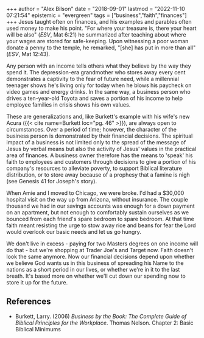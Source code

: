 +++
author = "Alex Bilson"
date = "2018-09-01"
lastmod = "2022-11-10 07:21:54"
epistemic = "evergreen"
tags = ["business","faith","finances"]
+++
Jesus taught often on finances, and his examples and parables often used money to make his point. "For where your treasure is, there your heart will be also" (_ESV_, Mat 6:21) he summarized after teaching about where your wages are stored for safe-keeping. Upon witnessing a poor woman donate a penny to the temple, he remarked, "[she] has put in more than all" (_ESV_, Mat 12:43).

Any person with an income tells others what they believe by the way they spend it. The depression-era grandmother who stores away every cent demonstrates a captivity to the fear of future need, while a millennial teenager shows he's living only for today when he blows his paycheck on video games and energy drinks. In the same way, a business person who drives a ten-year-old Toyota and saves a portion of his income to help employee families in crisis shows his own values.

These are generalizations and, like Burkett's example with his wife's new Acura ({{< cite name=Burkett loc="pg. 46" >}}), are always open to circumstances. Over a period of time; however, the character of the business person is demonstrated by their financial decisions. The spiritual impact of a business is not limited only to the spread of the message of Jesus by verbal means but also the activity of Jesus' values in the practical area of finances. A business owner therefore has the means to 'speak' his faith to employees and customers through decisions to give a portion of his company's resources to alleviate poverty, to support Biblical literature distribution, or to store away because of a prophesy that a famine is nigh (see Genesis 41 for Joseph's story).

When Amie and I moved to Chicago, we were broke. I'd had a $30,000 hospital visit on the way up from Arizona, without insurance. The couple thousand we had in our savings accounts was enough for a down payment on an apartment, but not enough to comfortably sustain ourselves as we bounced from each friend's spare bedroom to spare bedroom. At that time faith meant resisting the urge to stow away rice and beans for fear the Lord would overlook our basic needs and let us go hungry.

We don't live in excess - paying for two Masters degrees on one income will do that - but we're shopping at Trader Joe's and Target now. Faith doesn't look the same anymore. Now our financial decisions depend upon whether we believe God wants us in this business of spreading his Name to the nations as a short period in our lives, or whether we're in it to the last breath. It's based more on whether we'll cut down our spending now to store it up for the future.

## References

- Burkett, Larry. (2006) _Business by the Book: The Complete Guide of Biblical Principles for the Workplace_. Thomas Nelson. Chapter 2: Basic Biblical Minimums
